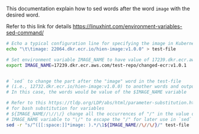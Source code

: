 This documentation explain how to sed words after the word `image` with the
desired word.

Refer to this link for details
https://linuxhint.com/environment-variables-sed-command/

```zsh
# Echo a typical configuration line for specifying the image in Kubernetes to test-file
echo "\t\timage: 22064.dkr.ecr.io/hien-image:v1.0.0" > test-file

# Set environment variable IMAGE_NAME to have value of 17239.dkr.ecr.aws.com/test-repo/changed-ecr:v1.0.1
export IMAGE_NAME=17239.dkr.ecr.aws.com/test-repo/changed-ecr:v1.0.1


# `sed` to change the part after the "image" word in the test-file
# (i.e., 12732.dkr.ecr.io/hien-image:v1.0.0) to another words and output to terminal.
# In this case, the words would be value of the $IMAGE_NAME variable

# Refer to this https://tldp.org/LDP/abs/html/parameter-substitution.html#:~:text=%24%7Bvar/Pattern/Replacement%7D
# for bash substitution for variables
# ${IMAGE_NAME//\//\/} change all the occurrences of "/" in the value of the
# IMAGE_NAME variable to "\/" to escape the "/" for later use in `sed`
sed -r "s/^([[:space:]]*image: ).*/\1${IMAGE_NAME//\//\/}/" test-file
```